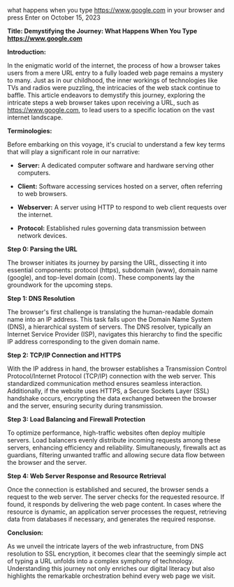  what happens when you type https://www.google.com in your browser and press Enter
on October 15, 2023




**Title: Demystifying the Journey: What Happens When You Type https://www.google.com**
                                                                                                                                    

**Introduction:**

In the enigmatic world of the internet, the process of how a browser takes users from a mere URL entry to a fully loaded web page remains a mystery to many. Just as in our childhood, the inner workings of technologies like TVs and radios were puzzling, the intricacies of the web stack continue to baffle. This article endeavors to demystify this journey, exploring the intricate steps a web browser takes upon receiving a URL, such as https://www.google.com, to lead users to a specific location on the vast internet landscape.


**Terminologies:**

Before embarking on this voyage, it's crucial to understand a few key terms that will play a significant role in our narrative:


- **Server:** A dedicated computer software and hardware serving other computers.

- **Client:** Software accessing services hosted on a server, often referring to web browsers.

- **Webserver:** A server using HTTP to respond to web client requests over the internet.

- **Protocol:** Established rules governing data transmission between network devices.


**Step 0: Parsing the URL**

The browser initiates its journey by parsing the URL, dissecting it into essential components: protocol (https), subdomain (www), domain name (google), and top-level domain (com). These components lay the groundwork for the upcoming steps.


**Step 1: DNS Resolution**

The browser's first challenge is translating the human-readable domain name into an IP address. This task falls upon the Domain Name System (DNS), a hierarchical system of servers. The DNS resolver, typically an Internet Service Provider (ISP), navigates this hierarchy to find the specific IP address corresponding to the given domain name.


**Step 2: TCP/IP Connection and HTTPS**

With the IP address in hand, the browser establishes a Transmission Control Protocol/Internet Protocol (TCP/IP) connection with the web server. This standardized communication method ensures seamless interaction. Additionally, if the website uses HTTPS, a Secure Sockets Layer (SSL) handshake occurs, encrypting the data exchanged between the browser and the server, ensuring security during transmission.



**Step 3: Load Balancing and Firewall Protection**

To optimize performance, high-traffic websites often deploy multiple servers. Load balancers evenly distribute incoming requests among these servers, enhancing efficiency and reliability. Simultaneously, firewalls act as guardians, filtering unwanted traffic and allowing secure data flow between the browser and the server.



**Step 4: Web Server Response and Resource Retrieval**

Once the connection is established and secured, the browser sends a request to the web server. The server checks for the requested resource. If found, it responds by delivering the web page content. In cases where the resource is dynamic, an application server processes the request, retrieving data from databases if necessary, and generates the required response.


**Conclusion:**

As we unveil the intricate layers of the web infrastructure, from DNS resolution to SSL encryption, it becomes clear that the seemingly simple act of typing a URL unfolds into a complex symphony of technology. Understanding this journey not only enriches our digital literacy but also highlights the remarkable orchestration behind every web page we visit.
